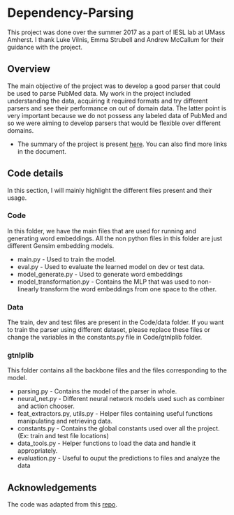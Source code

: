 # Dependency-Parsing
This project was done over the summer 2017 as a part of IESL lab at UMass Amherst. I thank Luke Vilnis, Emma Strubell and Andrew McCallum for their guidance with the project.
## Overview
The main objective of the project was to develop a good parser that could be used to parse PubMed data. My work in the project included understanding the data, acquiring it required formats and try different parsers and see their performance on out of domain data. The latter point is very important because we do not possess any labeled data of PubMed and so we were aiming to develop parsers that would be flexible over different domains. 
* The summary of the project is present [here](https://docs.google.com/document/d/1xsH7Y7tWuy1zSomEMrPNCmwHKaEFz3WUepXVonsejD8/edit?usp=sharing). You can also find more links in the document.
## Code details
In this section, I will mainly highlight the different files present and their usage.
### Code
In this folder, we have the main files that are used for running and generating word embeddings. All the non python files in this folder are just different Gensim embedding models.
* main.py - Used to train the model.
* eval.py - Used to evaluate the learned model on dev or test data.
* model_generate.py - Used to generate word embeddings
* model_transformation.py - Contains the MLP that was used to non-linearly transform the word embeddings from one space to the other.
### Data
The train, dev and test files are present in the Code/data folder. If you want to train the parser using different dataset, please replace these files or change the variables in the constants.py file in Code/gtnlplib folder.
### gtnlplib
This folder contains all the backbone files and the files corresponding to the model.
* parsing.py - Contains the model of the parser in whole.
* neural_net.py - Different neural network models used such as combiner and action chooser.
* feat_extractors.py, utils.py - Helper files containing useful functions manipulating and retrieving data.
* constants.py - Contains the global constants used over all the project. (Ex: train and test file locations)
* data_tools.py - Helper functions to load the data and handle it appropriately.
* evaluation.py - Useful to ouput the predictions to files and analyze the data

## Acknowledgements
The code was adapted from this [repo](https://github.com/jacobeisenstein/gt-nlp-class/tree/master/psets/ps4).